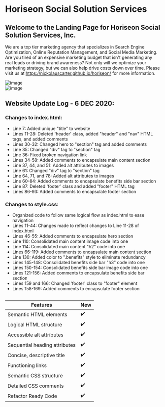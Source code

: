# Horiseon Social Solution Services

## Welcome to the Landing Page for Horiseon Social Solution Services, Inc.

We are a top tier marketing agency that specializes in Search Engine Optimization, Online Reputation Management, and Social Media Marketing. Are you tired of an expensive marketing budget that isn't generating any real leads or driving brand awareness? Not only will we optimize your marketing strategy, but we can also help drive costs down over time. Please visit us at https://nickolauscarter.github.io/horiseon/ for more information.

![image](https://user-images.githubusercontent.com/73920328/101294064-a2e13b00-37da-11eb-9c8c-a3d12fc5178d.png)
<br>
![image](https://user-images.githubusercontent.com/73920328/101294121-efc51180-37da-11eb-9106-bfd54bcd6a37.png)
## Website Update Log - 6 DEC 2020:

### Changes to index.html:

- Line 7: Added unique "title" to website
- Lines 11-28: Deleted 'header' class, added "header" and "nav" HTML tags, and added comments
- Lines 30-32: Changed hero to "section" tag and added comments
- Line 35: Changed "div" tag to "section" tag
- Line 36: Fixed broken navigation link
- Lines 34-58: Added comments to encapsulate main content section
- Line 37, 44, and 51: Added alt attributes to images
- Line 61: Changed "div" tag to "section" tag
- Line 64, 71, and 78: Added alt attributes to images
- Line 60-84: Added comments to encapsulate benefits side bar section
- Line 87: Deleted 'footer' class and added "footer" HTML tag
- Lines 86-93: Added comments to encapsulate footer section

### Changes to style.css:

- Organized code to follow same logical flow as index.html to ease navigation
- Lines 11-44: Changes made to reflect changes to Line 11-28 of index.html
- Lines 46-55: Added comments to encapsulate hero section
- Line 110: Consolidated main content image code into one
- Line 114: Consolidated main content "h2" code into one
- Lines 66-119: Added comments to encapsulate main content section
- Line 130: Added color to ".benefits" style to eliminate redundancy
- Lines 145-148: Consolidated benefits side bar "h3" code into one
- Lines 150-154: Consolidated benefits side bar image code into one
- Lines 121-156: Added comments to encapsulate benefits side bar section
- Lines 159 and 166: Changed 'footer' class to "footer" element
- Lines 158-169: Added comments to encapsulate footer section

##

| Features                      | New |
| ----------------------------- | --- |
| Semantic HTML elements        | ✔️  |
| Logical HTML structure        | ✔️  |
| Accessible alt attributes     | ✔️  |
| Sequential heading attributes | ✔️  |
| Concise, descriptive title    | ✔️  |
| Functioning links             | ✔️  |
| Semantic CSS structure        | ✔️  |
| Detailed CSS comments         | ✔️  |
| Refactor Ready Code           | ✔️  |
